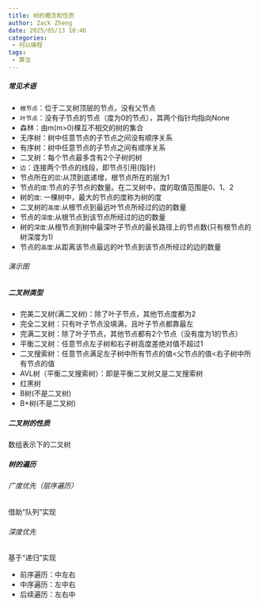 ```yaml
---
title: 树的概念和性质
author: Zack Zheng
date: 2025/05/13 10:46
categories:
 - 何以编程
tags:
 - 算法
---
```


##### 常见术语

+ `根节点`：位于二叉树顶层的节点，没有父节点
+ `叶节点`：没有子节点的节点（度为0的节点），其两个指针均指向None
+ 森林：由m(m>0)棵互不相交的树的集合
+ 无序树：树中任意节点的子节点之间没有顺序关系
+ 有序树：树中任意节点的子节点之间有顺序关系
+ 二叉树：每个节点最多含有2个子树的树
+ `边`：连接两个节点的线段，即节点引用(指针)
+ 节点所在的`层`:从顶到底递增，根节点所在的层为1
+ 节点的`度`:节点的子节点的数量。在二叉树中，度的取值范围是0、1、2
+ 树的`度`: 一棵树中，最大的节点的度称为树的度
+ 二叉树的`高度`:从根节点到最远叶节点所经过的边的数量
+ 节点的`深度`:从根节点到该节点所经过的边的数量
+ 树的`深度`:从根节点到树中最深叶子节点的最长路径上的节点数(只有根节点的树深度为1)
+ 节点的`高度`:从距离该节点最远的叶节点到该节点所经过的边的数量


###### 演示图

<simple-img src="https://gitee.com/zackzhengxy/picGallery/raw/main/imgs/树的演示图001.jpeg"></simple-img>


##### 二叉树类型

+ 完美二叉树(满二叉树)：除了叶子节点，其他节点度都为2
+ 完全二叉树：只有叶子节点没填满，且叶子节点都靠最左
+ 完满二叉树：除了叶子节点，其他节点都有2个节点（没有度为1的节点）
+ 平衡二叉树：任意节点左子树和右子树高度差绝对值不超过1
+ 二叉搜索树：任意节点满足左子树中所有节点的值<父节点的值<右子树中所有节点的值
+ AVL树（平衡二叉搜索树）：即是平衡二叉树又是二叉搜索树
+ 红黑树
+ B树(不是二叉树)
+ B+树(不是二叉树)

##### 二叉树的性质

<simple-img src="https://gitee.com/zackzhengxy/picGallery/raw/main/imgs/树的性质.png"></simple-img>

数组表示下的二叉树

<Suspense>
  <my-codes repo="o-algorithm" path="dataStructure/树/ArrayBinaryTree.java" lang="java" />
</Suspense>


##### 树的遍历

###### 广度优先（层序遍历）
借助“队列”实现       

<Suspense>
  <my-codes repo="o-algorithm" path="dataStructure/树/binary_tree_bfs.java" lang="java" />
</Suspense>

###### 深度优先
基于“递归”实现      

+ 前序遍历：中左右
+ 中序遍历：左中右
+ 后续遍历：左右中
  
<Suspense>
  <my-codes repo="o-algorithm" path="dataStructure/树/binary_tree_dfs.java" lang="java" />
</Suspense>


